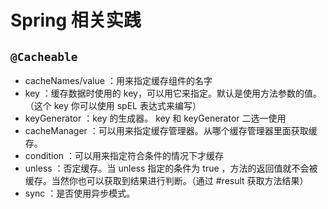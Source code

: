 # Spring 相关实践

## `@Cacheable`

- cacheNames/value ：用来指定缓存组件的名字
- key ：缓存数据时使用的 key，可以用它来指定。默认是使用方法参数的值。（这个 key 你可以使用 spEL 表达式来编写）
- keyGenerator ：key 的生成器。 key 和 keyGenerator 二选一使用
- cacheManager ：可以用来指定缓存管理器。从哪个缓存管理器里面获取缓存。
- condition ：可以用来指定符合条件的情况下才缓存
- unless ：否定缓存。当 unless 指定的条件为 true ，方法的返回值就不会被缓存。当然你也可以获取到结果进行判断。（通过 #result 获取方法结果）
- sync ：是否使用异步模式。
